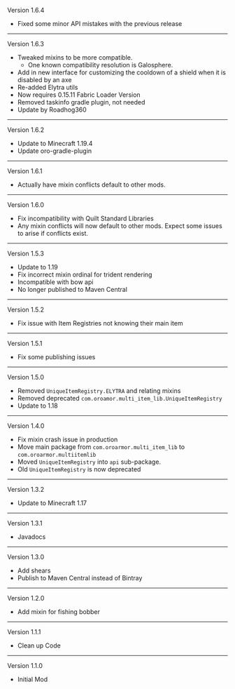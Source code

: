 Version 1.6.4

- Fixed some minor API mistakes with the previous release

----
Version 1.6.3

- Tweaked mixins to be more compatible.
  - One known compatibility resolution is Galosphere.
- Add in new interface for customizing the cooldown of a shield when it is disabled by an axe
- Re-added Elytra utils
- Now requires 0.15.11 Fabric Loader Version
- Removed taskinfo gradle plugin, not needed
- Update by Roadhog360

----
Version 1.6.2

- Update to Minecraft 1.19.4
- Update oro-gradle-plugin

----
Version 1.6.1

- Actually have mixin conflicts default to other mods.

----
Version 1.6.0

- Fix incompatibility with Quilt Standard Libraries
- Any mixin conflicts will now default to other mods. Expect some issues to arise if conflicts exist.

----
Version 1.5.3

- Update to 1.19
- Fix incorrect mixin ordinal for trident rendering
- Incompatible with bow api
- No longer published to Maven Central

----
Version 1.5.2

- Fix issue with Item Registries not knowing their main item

----
Version 1.5.1

- Fix some publishing issues

----
Version 1.5.0

- Removed `UniqueItemRegistry.ELYTRA` and relating mixins
- Removed deprecated `com.oroamor.multi_item_lib.UniqueItemRegistry`
- Update to 1.18

----
Version 1.4.0

- Fix mixin crash issue in production
- Move main package from `com.oroarmor.multi_item_lib` to `com.oroarmor.multiitemlib`
- Moved `UniqueItemRegistry` into `api` sub-package.
- Old `UniqueItemRegistry` is now deprecated

----
Version 1.3.2

- Update to Minecraft 1.17

----
Version 1.3.1

- Javadocs

----
Version 1.3.0

- Add shears
- Publish to Maven Central instead of Bintray

----
Version 1.2.0
- Add mixin for fishing bobber
----
Version 1.1.1
- Clean up Code
----
Version 1.1.0
- Initial Mod
